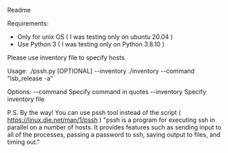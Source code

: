 Readme

Requirements:
* Only for unix OS ( I was testing only on ubuntu 20.04 )
* Use Python 3 ( I was testing only on Python 3.8.10 )

Please use inventory file to specify hosts. 


Usage: ./pssh.py [OPTIONAL] --inventory ./inventory --command "lsb_release -a"

Options:
--command
    Specify command in quotes
--inventory
    Specify inventory file

P.S.
By the way! You can use pssh tool instead of the script ( https://linux.die.net/man/1/pssh )
"pssh is a program for executing ssh in parallel on a number of hosts. It provides features such as sending input to all of the processes, passing a password to ssh, saving output to files, and timing out."

